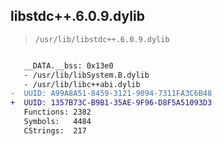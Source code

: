 ## libstdc++.6.0.9.dylib

> `/usr/lib/libstdc++.6.0.9.dylib`

```diff

   __DATA.__bss: 0x13e0
   - /usr/lib/libSystem.B.dylib
   - /usr/lib/libc++abi.dylib
-  UUID: A99A8A51-8459-3121-9094-7311FA3C6B48
+  UUID: 1357B73C-B9B1-35AE-9F96-D8F5A51093D3
   Functions: 2382
   Symbols:   4484
   CStrings:  217

```

